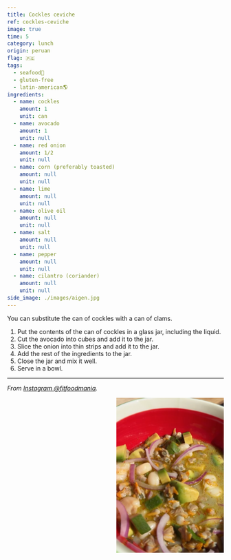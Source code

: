 ```yaml
---
title: Cockles ceviche
ref: cockles-ceviche
image: true
time: 5
category: lunch
origin: peruan
flag: 🇵🇪
tags:
  - seafood🦪
  - gluten-free
  - latin-american🌎
ingredients:
  - name: cockles
    amount: 1
    unit: can
  - name: avocado
    amount: 1
    unit: null
  - name: red onion
    amount: 1/2
    unit: null
  - name: corn (preferably toasted)
    amount: null
    unit: null
  - name: lime
    amount: null
    unit: null
  - name: olive oil
    amount: null
    unit: null
  - name: salt
    amount: null
    unit: null
  - name: pepper
    amount: null
    unit: null
  - name: cilantro (coriander)
    amount: null
    unit: null
side_image: ./images/aigen.jpg
---
```


You can substitute the can of cockles with a can of clams.

1. Put the contents of the can of cockles in a glass jar, including the liquid.
2. Cut the avocado into cubes and add it to the jar.
3. Slice the onion into thin strips and add it to the jar.
4. Add the rest of the ingredients to the jar.
5. Close the jar and mix it well.
6. Serve in a bowl.
   
---

_From [Instagram @fitfoodmania](https://www.instagram.com/reel/C-imp_NIPNE/?utm_source=ig_web_copy_link&igsh=MzRlODBiNWFlZA==)._

<img src="images/ceviche.png" style="width:250px; float:right;"/>